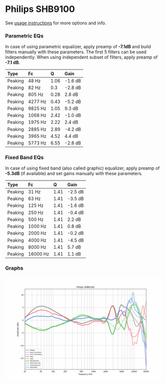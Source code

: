 # Philips SHB9100
See [usage instructions](https://github.com/jaakkopasanen/AutoEq#usage) for more options and info.

### Parametric EQs
In case of using parametric equalizer, apply preamp of **-7.1dB** and build filters manually
with these parameters. The first 5 filters can be used independently.
When using independent subset of filters, apply preamp of **-7.1 dB**.

| Type    | Fc      |    Q | Gain    |
|:--------|:--------|:-----|:--------|
| Peaking | 48 Hz   | 1.06 | -1.6 dB |
| Peaking | 82 Hz   | 0.3  | -2.8 dB |
| Peaking | 805 Hz  | 0.28 | 2.8 dB  |
| Peaking | 4277 Hz | 0.43 | -5.2 dB |
| Peaking | 9825 Hz | 1.05 | 9.3 dB  |
| Peaking | 1068 Hz | 2.42 | -1.0 dB |
| Peaking | 1975 Hz | 2.22 | 2.4 dB  |
| Peaking | 2885 Hz | 2.89 | -4.2 dB |
| Peaking | 3965 Hz | 4.52 | 4.4 dB  |
| Peaking | 5773 Hz | 6.55 | -2.8 dB |

### Fixed Band EQs
In case of using fixed band (also called graphic) equalizer, apply preamp of **-5.3dB**
(if available) and set gains manually with these parameters.

| Type    | Fc       |    Q | Gain    |
|:--------|:---------|:-----|:--------|
| Peaking | 31 Hz    | 1.41 | -2.5 dB |
| Peaking | 63 Hz    | 1.41 | -3.5 dB |
| Peaking | 125 Hz   | 1.41 | -1.6 dB |
| Peaking | 250 Hz   | 1.41 | -0.4 dB |
| Peaking | 500 Hz   | 1.41 | 2.2 dB  |
| Peaking | 1000 Hz  | 1.41 | 0.8 dB  |
| Peaking | 2000 Hz  | 1.41 | -0.2 dB |
| Peaking | 4000 Hz  | 1.41 | -4.5 dB |
| Peaking | 8000 Hz  | 1.41 | 5.7 dB  |
| Peaking | 16000 Hz | 1.41 | 1.1 dB  |

### Graphs
![](./Philips%20SHB9100.png)